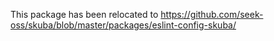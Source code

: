 This package has been relocated to https://github.com/seek-oss/skuba/blob/master/packages/eslint-config-skuba/
